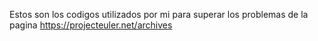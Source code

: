 Estos son los codigos utilizados por mi para superar los problemas de la pagina https://projecteuler.net/archives
